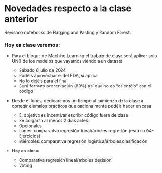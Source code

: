 # Novedades respecto a la clase anterior

Revisado notebooks de Bagging and Pasting y Random Forest.

### Hoy en clase veremos:

* Para el bloque de Machine Learning el trabajo de clase será aplicar solo UNO de los modelos que vayamos viendo a un dataset
  * Sábado 6 julio de 2024
  * Podéis aprovechar el del EDA, si aplica
  * No lo dejéis para el final
  * Será formato presentación (80%) así que no os "calentéis" con el código

* Desde el lunes, dedicaremos un tiempo al comienzo de la clase a corregir ejemplos prácticos que opcionalmente podéis hacer en casa
  * El objetivo  es incentivar escribir código fuera de clase
  * Se colgarán al menos 2 días antes
  * Opcionales
  * Lunes: comparativa regresión lineal/árboles regresión  (está en 04-Ejercicios)
  * Miércoles: comparativa regresión logística/árboles clasificación


* Hoy en clase: 
  * Comparativa regresión lineal/arboles decision
  * Voting

